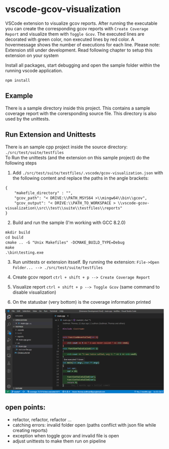 # vscode-gcov-visualization

VSCode extension to visualize gcov reports. After running the executable you can create the corresponding gcov reports with `Create Coverage Report` and visualize them with `Toggle Gcov`.  The executed lines are decorated with green color, non executed lines by red color. A hovermessage shows the number of executions for each line. Please note: Extension still under development. Read following chapter to setup this extension on your system  
  
Install all packages, start debugging and open the sample folder within the running vscode application. 
```
npm install
```
  
## Example
There is a sample directory inside this project. This contains a sample coverage report with the corersponding source file. This directory is also used by the unittests. 
  

## Run Extension and Unittests

There is an sample cpp project inside the source directory:  `./src/test/suite/testfiles`  
To Run the unittests (and the extension on this sample project) do the following steps
1. Add `./src/test/suite/testfiles/.vscode/gcov-visualization.json`  with the following content and replace the paths in the angle brackets:
```
{
	"makefile_directory" : "",
	"gcov_path": "< DRIVE:\\PATH_MSYS64 >\\mingw64\\bin\\gcov",
	"gcov_output": "< DRIVE:\\PATH_TO_WORKSPACE > \\vscode-gcov-visualization\\src\\test\\suite\\testfiles\\reports"
}
```  
  
2. Build and run the sample (I'm working with GCC 8.2.0)
```
mkdir build
cd build
cmake .. -G "Unix Makefiles" -DCMAKE_BUILD_TYPE=Debug
make
.\bin\testing.exe
```
   
3. Run unittests or extension itsself. By running the extension:  `File->Open Folder... --> ./src/test/suite/testfiles`     
  
4. Create gcov report `ctrl + shift + p --> Create Coverage Report`  
  
5. Visualize report `ctrl + shift + p --> Toggle Gcov` (same command to disable visualization)   
  
6. On the statusbar (very bottom) is the coverage information printed

![](img/sample.png)

## open points:
* refactor, refactor, refactor ... 
* catching errors: invalid folder open (paths conflict with json file while creating reports)
* exception when toggle gcov and invalid file is open 
* adjust unittests to make them run on pipeline
